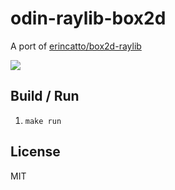 # odin-raylib-box2d

A port of [erincatto/box2d-raylib](https://github.com/erincatto/box2d-raylib)

![](.github/images/screenshot.png)

## Build / Run

1. ```make run```

## License

MIT
